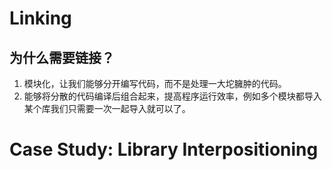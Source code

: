 # Linking

## 为什么需要链接？

1. 模块化，让我们能够分开编写代码，而不是处理一大坨臃肿的代码。
2. 能够将分散的代码编译后组合起来，提高程序运行效率，例如多个模块都导入某个库我们只需要一次一起导入就可以了。

# Case Study: Library Interpositioning
